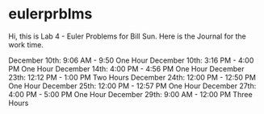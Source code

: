 # eulerprblms
Hi, this is Lab 4 - Euler Problems for Bill Sun. Here is the Journal for the work time. 

December 10th: 9:06 AM - 9:50 One Hour
December 10th: 3:16 PM - 4:00 PM One Hour
December 14th: 4:00 PM - 4:56 PM One Hour 
December 23th: 12:12 PM - 1:00 PM Two Hours
December 24th: 12:00 PM - 12:50 PM One Hour
December 25th: 12:00 PM - 12:57 PM One Hour
December 27th: 4:00 PM - 5:00 PM One Hour
December 29th: 9:00 AM - 12:00 PM Three Hours
